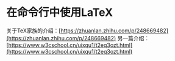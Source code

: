 # 在命令行中使用LaTeX

关于TeX家族的介绍：[https://zhuanlan.zhihu.com/p/248669482](https://zhuanlan.zhihu.com/p/248669482)
另一篇介绍：[https://www.w3cschool.cn/uixqu1/t2eq3ozt.html](https://www.w3cschool.cn/uixqu1/t2eq3ozt.html)

